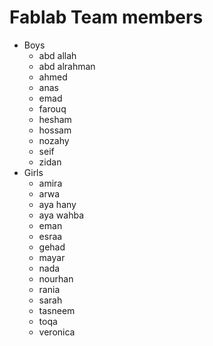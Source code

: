 # Fablab Team members
- Boys
    - abd allah
    - abd alrahman
    - ahmed
    - anas
    - emad
    - farouq
    - hesham
    - hossam
    - nozahy
    - seif
    - zidan
- Girls
    - amira
    - arwa
    - aya hany
    - aya wahba
    - eman
    - esraa
    - gehad
    - mayar
    - nada
    - nourhan
    - rania
    - sarah
    - tasneem
    - toqa
    - veronica